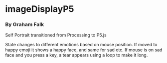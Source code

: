 # imageDisplayP5

### By Graham Falk
Self Portrait transitioned from Processing to P5.js

State changes to different emotions based on mouse position. If moved to happy emoji it shows a happy face, and same for sad etc. If mouse is on sad face and you press a key, a tear appears using a loop to make it long.

